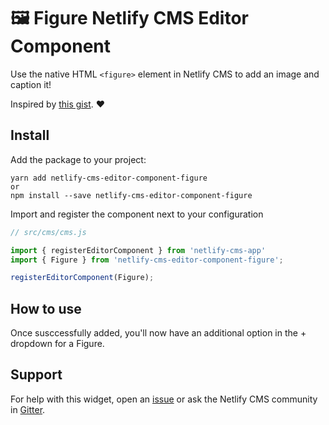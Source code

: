 # 🖼️ Figure Netlify CMS Editor Component

Use the native HTML `<figure>` element in Netlify CMS to add an image and caption it!

Inspired by [this gist](https://gist.github.com/lnalex/2881c29649bc5d477954f79b3071e408). ❤️

## Install
Add the package to your project:
```shell
yarn add netlify-cms-editor-component-figure
or
npm install --save netlify-cms-editor-component-figure
```

Import and register the component next to your configuration
```js
// src/cms/cms.js

import { registerEditorComponent } from 'netlify-cms-app'
import { Figure } from 'netlify-cms-editor-component-figure';

registerEditorComponent(Figure);
```

## How to use
Once susccessfully added, you'll now have an additional option in the + dropdown for a Figure.

## Support

For help with this widget, open an [issue](https://github.com/colbyfayock/netlify-cms-editor-component-figure) or ask the Netlify CMS community in [Gitter](https://gitter.im/netlify/netlifycms).
